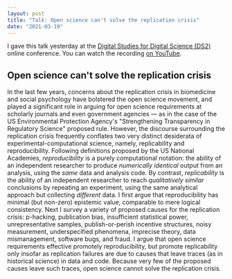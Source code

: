 ```yaml
---
layout: post
title: "Talk: Open science can't solve the replication crisis"
date: "2021-03-19"
---
```


I gave this talk yesterday at the [Digital Studies for Digital Science (DS2)](https://pencelab.be/events/ds2-2021/) online conference.  You can watch the recording [on YouTube](https://www.youtube.com/watch?v=uheU_W7_oz8). 

## Open science can't solve the replication crisis ##

In the last few years, concerns about the replication crisis in biomedicine and social psychology have bolstered the open science movement, and played a significant role in arguing for open science requirements at scholarly journals and even government agencies — as in the case of the US Environmental Protection Agency's "Strengthening Transparency in Regulatory Science" proposed rule.  However, the discourse surrounding the replication crisis frequently conflates two very distinct desiderata of experimental-computational science, namely, replicability and reproducibility.  Following definitions proposed by the US National Academies, *reproducibility* is a purely computational notation: the ability of an independent researcher to produce *numerically identical* output from an analysis, using the *same* data and analysis code.  By contrast, *replicability* is the ability of an independent researcher to reach *qualitatively similar* conclusions by repeating an experiment, using the same analytical approach but collecting *different* data.  I first argue that reproducibility has minimal (but non-zero) epistemic value, comparable to mere logical consistency.  Next I survey a variety of proposed causes for the replication crisis: p-hacking, publication bias, insufficient statistical power, unrepresentative samples, publish-or-perish incentive structures, noisy measurement, underspecified phenomena, imprecise theory, data mismanagement, software bugs, and fraud.  I argue that open science requirements effective promotely reproducibility, but promote replicability only insofar as replication failures are due to causes that leave traces (as in historical science) in data and code.  Because very few of the proposed causes leave such traces, open science cannot solve the replication crisis.  
